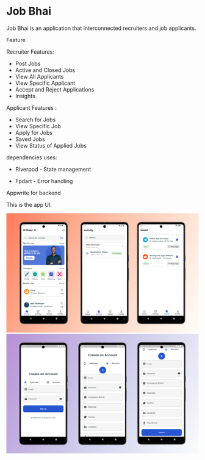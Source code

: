 # Job Bhai

Job Bhai is an application that interconnected  recruiters and job applicants.


Feature

Recruiter Features:

- Post Jobs
- Active and Closed Jobs
- View All Applicants
- View Specific Applicant
- Accept and Reject Applications
- Insights

Applicant Features :

- Search for Jobs
- View Specific Job
- Apply for Jobs 
- Saved Jobs
- View Status of Applied Jobs

dependencies uses:

- Riverpod - State management

- Fpdart - Error handling


Appwrite for backend


This is the app UI. 


![](assets/scr/a.png)
![](assets/scr/b.png)

